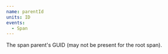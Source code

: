 ```yaml
---
name: parentId
units: ID
events:
  - Span
---
```


The span parent's GUID (may not be present for the root span).